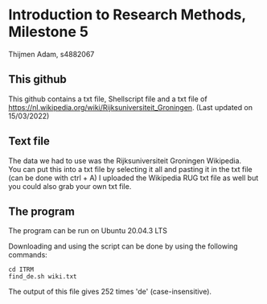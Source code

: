 # Introduction to Research Methods, Milestone 5
Thijmen Adam, s4882067


## This github
This github contains a txt file, Shellscript file and a txt file of https://nl.wikipedia.org/wiki/Rijksuniversiteit_Groningen. (Last updated on 15/03/2022)  


## Text file 
The data we had to use was the Rijksuniversiteit Groningen Wikipedia.  
You can put this into a txt file by selecting it all and
pasting it in the txt file (can be done with ctrl + A)
I uploaded the Wikipedia RUG txt file as well but you could also grab your own txt file.  


## The program
The program can be run on Ubuntu 20.04.3 LTS

Downloading and using the script can be done by using the following commands:  

``` git clone https://github.com/thijmenadam0/ITRM.git  
cd ITRM  
find_de.sh wiki.txt
```  

The output of this file gives 252 times 'de' (case-insensitive).
